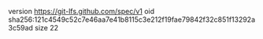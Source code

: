 version https://git-lfs.github.com/spec/v1
oid sha256:121c4549c52c7e46aa7e41b8115c3e212f19fae79842f32c851f13292a3c59ad
size 22
